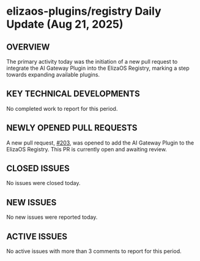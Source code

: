 # elizaos-plugins/registry Daily Update (Aug 21, 2025)
## OVERVIEW 
The primary activity today was the initiation of a new pull request to integrate the AI Gateway Plugin into the ElizaOS Registry, marking a step towards expanding available plugins.

## KEY TECHNICAL DEVELOPMENTS
No completed work to report for this period.

## NEWLY OPENED PULL REQUESTS
A new pull request, [#203](https://github.com/elizaos-plugins/registry/pull/203), was opened to add the AI Gateway Plugin to the ElizaOS Registry. This PR is currently open and awaiting review.

## CLOSED ISSUES
No issues were closed today.

## NEW ISSUES
No new issues were reported today.

## ACTIVE ISSUES
No active issues with more than 3 comments to report for this period.